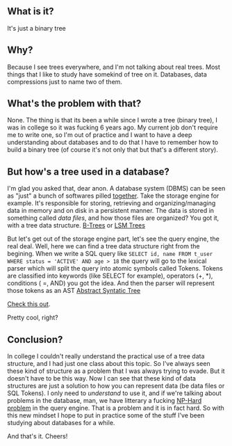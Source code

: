 ## What is it?

It's just a binary tree


## Why?

Because I see trees everywhere, and I'm not talking about real trees.
Most things that I like to study have somekind of tree on it. Databases, data compressions just to name two of them.


## What's the problem with that?

None. The thing is that its been a while since I wrote a tree (binary tree), I was in college so it was fucking 6 years ago.
My current job don't require me to write one, so I'm out of practice and I want to have a deep understanding about databases
and to do that I have to remember how to build a binary tree (of course it's not only that but that's a different story).


## But how's a tree used in a database?

I'm glad you asked that, dear anon. A database system (DBMS) can be seen as "just" a bunch of softwares pilled [together](https://www.mongodb.com/resources/basics/database-management-system).
Take the storage engine for example. It's responsible for storing, retrieving and organizing/managing data in memory and on disk in a persistent manner. 
The data is stored in something called *data files*, and how those files are organized? You got it, with a tree data structure. [B-Trees](https://en.wikipedia.org/wiki/B-tree) or [LSM Trees](https://en.wikipedia.org/wiki/Log-structured_merge-tree)

But let's get out of the storage engine part, let's see the query engine, the real deal. Well, here we can find a tree data structure right from the begining.
When we write a SQL query like `SELECT id, name FROM t_user WHERE status = 'ACTIVE' AND age > 18` the query will go to the lexical parser which will split the query into atomic symbols called Tokens.
Tokens are classified into keywords (like SELECT for example), operators (+, *), conditions ( =, AND) you got the idea. And then the parser will represent those tokens as an AST [Abstract Syntatic Tree](https://en.wikipedia.org/wiki/Abstract_syntax_tree)

[Check this out](https://shardingsphere.apache.org/document/current/en/reference/sharding/parse/).

Pretty cool, right?


## Conclusion?

In college I couldn't really understand the practical use of a tree data structure, and I had just one class about this topic.
So I've always seen these kind of structure as a problem that I was always trying to evade. But it doesn't have to be this way.
Now I can see that these kind of data structures are just a solution to how you can represent data (be data files or SQL Tokens).
I only need to *understand* to use it, and if we're talking about problems in the database, man, we have litterary a fucking
[NP-Hard problem](https://www.querifylabs.com/blog/cross-product-suppression-in-join-order-planning) in the query engine.
That is a problem and it is in fact hard. 
So with this new mindset I hope to put in practice some of the stuff I've been studying 
about databases for a while.

And that's it.
Cheers!
